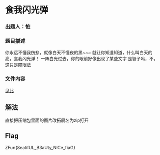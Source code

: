 # 食我闪光弹
### 出题人：恠
### 题目描述
你永远不懂我伤悲，就像白天不懂夜的黑~~~
就让你知道知道，什么叫白天的亮，食我闪光弹！
一阵白光过去，你的眼前好像出现了某些文字
是智子吗，不，这只是障眼法
### 文件内容

[见此](https://github.com/NoSparkHere/ZFun2023/blob/main/problems/extension/files/camouflage.zip)

## 解法
直接把压缩包里面的图片改拓展名为zip打开
## Flag
ZFun{8eatifUL_B3aUty_NlCe_fiaG}


